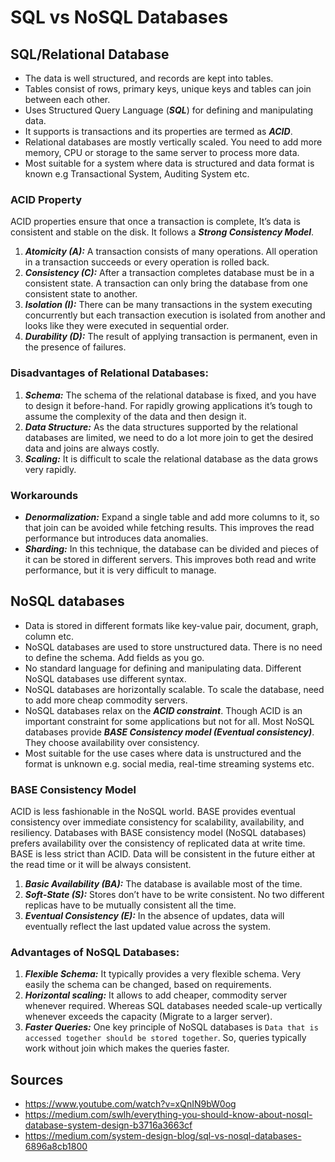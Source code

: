 # SQL vs NoSQL Databases

## SQL/Relational Database
* The data is well structured, and records are kept into tables. 
* Tables consist of rows, primary keys, unique keys and tables can join between each other. 
* Uses Structured Query Language (***SQL***) for defining and manipulating data.
* It supports is transactions and its properties are termed as ***ACID***. 
* Relational databases are mostly vertically scaled. You need to add more memory, CPU or storage to the same server to process more data.
* Most suitable for a system where data is structured and data format is known e.g Transactional System, Auditing System etc.

### ACID Property
ACID properties ensure that once a transaction is complete, It’s data is consistent and stable on the disk. It follows a ***Strong Consistency Model***.

1. ***Atomicity (A):*** A transaction consists of many operations. All operation in a transaction succeeds or every operation is rolled back.
2. ***Consistency (C):*** After a transaction completes database must be in a consistent state. A transaction can only bring the database from one consistent state to another.
3. ***Isolation (I):*** There can be many transactions in the system executing concurrently but each transaction execution is isolated from another and looks like they were executed in sequential order.
4. ***Durability (D):*** The result of applying transaction is permanent, even in the presence of failures.

### Disadvantages of Relational Databases:
1. ***Schema:*** The schema of the relational database is fixed, and you have to design it before-hand. For rapidly growing applications it’s tough to assume the complexity of the data and then design it.
2. ***Data Structure:*** As the data structures supported by the relational databases are limited, we need to do a lot more join to get the desired data and joins are always costly.
3. ***Scaling:*** It is difficult to scale the relational database as the data grows very rapidly.

### Workarounds
* ***Denormalization:***  Expand a single table and add more columns to it, so that join can be avoided while fetching results. This improves the read performance but introduces data anomalies.
* ***Sharding:*** In this technique, the database can be divided and pieces of it can be stored in different servers. This improves both read and write performance, but it is very difficult to manage.

## NoSQL databases
* Data is stored in different formats like key-value pair, document, graph, column etc.
* NoSQL databases are used to store unstructured data. There is no need to define the schema. Add fields as you go.
* No standard language for defining and manipulating data. Different NoSQL databases use different syntax.
* NoSQL databases are horizontally scalable. To scale the database, need to add more cheap commodity servers.
* NoSQL databases relax on the ***ACID constraint***. Though ACID is an important constraint for some applications but not for all. Most NoSQL databases provide ***BASE Consistency model (Eventual consistency)***. They choose availability over consistency.
* Most suitable for the use cases where data is unstructured and the format is unknown e.g. social media, real-time streaming systems etc.

### BASE Consistency Model
ACID is less fashionable in the NoSQL world. BASE provides eventual consistency over immediate consistency for scalability, availability, and resiliency. Databases with BASE consistency model (NoSQL databases) prefers availability over the consistency of replicated data at write time. BASE is less strict than ACID. Data will be consistent in the future either at the read time or it will be always consistent.

1. ***Basic Availability (BA):*** The database is available most of the time.
2. ***Soft-State (S):*** Stores don’t have to be write consistent. No two different replicas have to be mutually consistent all the time.
3. ***Eventual Consistency (E):*** In the absence of updates, data will eventually reflect the last updated value across the system.

### Advantages of NoSQL Databases:
1. ***Flexible Schema:*** It typically provides a very flexible schema. Very easily the schema can be changed, based on requirements.
2. ***Horizontal scaling:*** It allows to add cheaper, commodity server whenever required. Whereas SQL databases needed scale-up vertically whenever exceeds the capacity (Migrate to a larger server).
3. ***Faster Queries:*** One key principle of NoSQL databases is `Data that is accessed together should be stored together`. So, queries typically work without join which makes the queries faster.

## Sources
* https://www.youtube.com/watch?v=xQnIN9bW0og
* https://medium.com/swlh/everything-you-should-know-about-nosql-database-system-design-b3716a3663cf
* https://medium.com/system-design-blog/sql-vs-nosql-databases-6896a8cb1800
